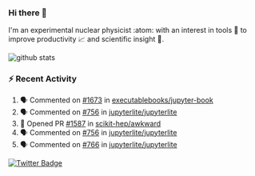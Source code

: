 ### Hi there 👋 

I'm an experimental nuclear physicist :atom: with an interest in tools :wrench: to improve productivity :chart_with_upwards_trend: and scientific insight :telescope:.

![github stats](https://github-readme-stats.vercel.app/api?username=agoose77&show_icons=true&hide_rank=true&hide_title=true&bg_color=30,e76445,904e95&text_color=efe3ec&icon_color=efe3ec)
<!--
**agoose77/agoose77** is a ✨ _special_ ✨ repository because its `README.md` (this file) appears on your GitHub profile.

Here are some ideas to get you started:

- 🔭 I’m currently working on ...
- 🌱 I’m currently learning ...
- 👯 I’m looking to collaborate on ...
- 🤔 I’m looking for help with ...
- 💬 Ask me about ...
- 📫 How to reach me: ...
- 😄 Pronouns: ...
- ⚡ Fun fact: ...
-->

### :zap: Recent Activity
<!--START_SECTION:activity-->
1. 🗣 Commented on [#1673](https://github.com/executablebooks/jupyter-book/issues/1673) in [executablebooks/jupyter-book](https://github.com/executablebooks/jupyter-book)
2. 🗣 Commented on [#756](https://github.com/jupyterlite/jupyterlite/issues/756) in [jupyterlite/jupyterlite](https://github.com/jupyterlite/jupyterlite)
3. 💪 Opened PR [#1587](https://github.com/scikit-hep/awkward/pull/1587) in [scikit-hep/awkward](https://github.com/scikit-hep/awkward)
4. 🗣 Commented on [#756](https://github.com/jupyterlite/jupyterlite/issues/756) in [jupyterlite/jupyterlite](https://github.com/jupyterlite/jupyterlite)
5. 🗣 Commented on [#766](https://github.com/jupyterlite/jupyterlite/issues/766) in [jupyterlite/jupyterlite](https://github.com/jupyterlite/jupyterlite)
<!--END_SECTION:activity-->


[![Twitter Badge](https://img.shields.io/twitter/follow/agoose77?style=flat-square&logo=Twitter&logoColor=white&color=cornflowerblue)](https://twitter.com/agoose77)
